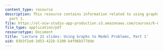 ```yaml
---
content_type: resource
description: This resource contains information related to using graphs to model problems,
  part 1.
file: https://ol-ocw-studio-app-production.s3.amazonaws.com/courses/6-00sc-introduction-to-computer-science-and-programming-spring-2011/03b3f2e03d53422b5100b4f06b577dde_MIT6_00SCS11_lec21_slides.pdf
file_type: application/pdf
resourcetype: Document
title: 'Lecture 21 slides: Using Graphs to Model Problems, Part 1'
uid: 03b3f2e0-3d53-422b-5100-b4f06b577dde
---
```

